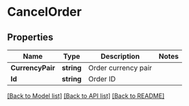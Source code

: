 # CancelOrder

## Properties
Name | Type | Description | Notes
------------ | ------------- | ------------- | -------------
**CurrencyPair** | **string** | Order currency pair | 
**Id** | **string** | Order ID | 

[[Back to Model list]](../README.md#documentation-for-models) [[Back to API list]](../README.md#documentation-for-api-endpoints) [[Back to README]](../README.md)


